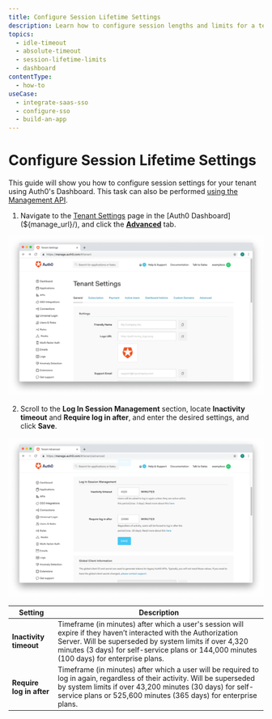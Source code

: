```yaml
---
title: Configure Session Lifetime Settings
description: Learn how to configure session lengths and limits for a tenant using the Auth0 Management Dashboard.
topics:
  - idle-timeout
  - absolute-timeout
  - session-lifetime-limits
  - dashboard
contentType:
  - how-to
useCase:
  - integrate-saas-sso
  - configure-sso
  - build-an-app
---
```

# Configure Session Lifetime Settings

This guide will show you how to configure session settings for your tenant using Auth0's Dashboard. This task can also be performed [using the Management API](/sessions/guides/api/configure-session-lifetime-settings).

1. Navigate to the [Tenant Settings](${manage_url}/#/tenant) page in the [Auth0 Dashboard](${manage_url}/), and click the [**Advanced**](${manage_url}/#/tenant/advanced) tab.

![View Advanced Tenant Settings](/media/articles/sessions/tenant-settings.png)

2. Scroll to the **Log In Session Management** section, locate **Inactivity timeout** and **Require log in after**, and enter the desired settings, and click **Save**.

![View Log In Session Management Settings](/media/articles/sessions/tenant-settings-advanced-login-session-management.png)

| Setting | Description |
| ------- | ----------- |
| **Inactivity timeout** | Timeframe (in minutes) after which a user's session will expire if they haven’t interacted with the Authorization Server. Will be superseded by system limits if over 4,320 minutes (3 days) for self-service plans or 144,000 minutes (100 days) for enterprise plans. |
| **Require log in after** | Timeframe (in minutes) after which a user will be required to log in again, regardless of their activity. Will be superseded by system limits if over 43,200 minutes (30 days) for self-service plans or 525,600 minutes (365 days) for enterprise plans. |